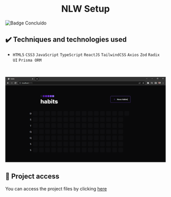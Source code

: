 <h1 align="center">NLW Setup</h1>
 
 ![Badge Concluído](https://camo.githubusercontent.com/459f141bd5e24c179a0e2dd49691e290ed5c5d4b4cb97767daee7cfaf6e31121/687474703a2f2f696d672e736869656c64732e696f2f7374617469632f76313f6c6162656c3d535441545553266d6573736167653d434f4e434c5549444f26636f6c6f723d475245454e267374796c653d666f722d7468652d6261646765)
 
 ## ✔️ Techniques and technologies used

- ``HTML5`` ``CSS3`` ``JavaScript`` ``TypeScript`` ``ReactJS`` ``TailwindCSS`` ``Axios`` ``Zod`` ``Radix UI`` ``Prisma ORM``

<br>

<p align="center">
 <img src="images/habits.png" width="550" alt="Image project">
</p>

## 📁 Project access
You can access the project files by clicking [here](https://github.com/Coastony/NLW-Setup)
